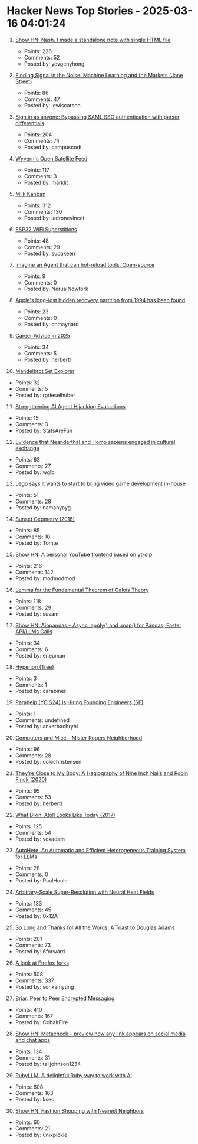 # Hacker News Top Stories - 2025-03-16 04:01:24

1. [Show HN: Nash, I made a standalone note with single HTML file](https://keepworking.github.io/nash/)
   - Points: 226
   - Comments: 52
   - Posted by: yevgenyhong

2. [Finding Signal in the Noise: Machine Learning and the Markets (Jane Street)](https://signalsandthreads.com/finding-signal-in-the-noise/)
   - Points: 86
   - Comments: 47
   - Posted by: lewiscarson

3. [Sign in as anyone: Bypassing SAML SSO authentication with parser differentials](https://github.blog/security/sign-in-as-anyone-bypassing-saml-sso-authentication-with-parser-differentials/)
   - Points: 204
   - Comments: 74
   - Posted by: campuscodi

4. [Wyvern's Open Satellite Feed](https://tech.marksblogg.com/wyvern-open-data-feed.html)
   - Points: 117
   - Comments: 3
   - Posted by: marklit

5. [Milk Kanban](https://brodzinski.com/2025/03/milk-kanban.html)
   - Points: 312
   - Comments: 130
   - Posted by: ladronevincet

6. [ESP32 WiFi Superstitions](https://supakeen.com/weblog/esp32-wifi-superstitions/)
   - Points: 48
   - Comments: 29
   - Posted by: supakeen

7. [Imagine an Agent that can hot-reload tools. Open-source](https://github.com/ShaojieJiang/extendable-agent)
   - Points: 9
   - Comments: 0
   - Posted by: NerualNowtork

8. [Apple's long-lost hidden recovery partition from 1994 has been found](https://www.downtowndougbrown.com/2025/03/apples-long-lost-hidden-recovery-partition-from-1994-has-been-found/)
   - Points: 23
   - Comments: 0
   - Posted by: chmaynard

9. [Career Advice in 2025](https://lethain.com/career-advice-2025/)
   - Points: 34
   - Comments: 5
   - Posted by: herbertl

10. [Mandelbrot Set Explorer](https://mandelbrot.site)
   - Points: 32
   - Comments: 5
   - Posted by: rgrieselhuber

11. [Strengthening AI Agent Hijacking Evaluations](https://www.nist.gov/news-events/news/2025/01/technical-blog-strengthening-ai-agent-hijacking-evaluations)
   - Points: 15
   - Comments: 3
   - Posted by: StatsAreFun

12. [Evidence that Neanderthal and Homo sapiens engaged in cultural exchange](https://phys.org/news/2025-03-burials-compelling-evidence-neanderthal-homo.html)
   - Points: 63
   - Comments: 27
   - Posted by: wglb

13. [Lego says it wants to start to bring video game development in-house](https://www.videogameschronicle.com/news/lego-is-starting-to-bring-its-game-development-in-house-key-exec-says/)
   - Points: 51
   - Comments: 28
   - Posted by: namanyayg

14. [Sunset Geometry (2016)](https://www.shapeoperator.com/2016/12/12/sunset-geometry/)
   - Points: 85
   - Comments: 10
   - Posted by: Tomte

15. [Show HN: A personal YouTube frontend based on yt-dlp](https://github.com/christian-fei/my-yt)
   - Points: 216
   - Comments: 142
   - Posted by: modmodmod

16. [Lemma for the Fundamental Theorem of Galois Theory](https://susam.net/lemma-for-ftgt.html)
   - Points: 118
   - Comments: 29
   - Posted by: susam

17. [Show HN: Aiopandas – Async .apply() and .map() for Pandas, Faster API/LLMs Calls](https://github.com/telekinesis-inc/aiopandas)
   - Points: 34
   - Comments: 6
   - Posted by: eneuman

18. [Hyperion (Tree)](https://en.wikipedia.org/wiki/Hyperion_(tree))
   - Points: 3
   - Comments: 1
   - Posted by: carabiner

19. [Parahelp (YC S24) Is Hiring Founding Engineers (SF)](https://www.ycombinator.com/companies/parahelp/jobs/PhUMEwg-founding-ai-engineer)
   - Points: 1
   - Comments: undefined
   - Posted by: ankerbachryhl

20. [Computers and Mice – Mister Rogers Neighborhood](https://misterrogers.org/episodes/computers-and-mice/)
   - Points: 96
   - Comments: 28
   - Posted by: colechristensen

21. [They're Close to My Body: A Hagiography of Nine Inch Nails and Robin Finck (2020)](https://www.thewhitereview.org/feature/theyre-really-close-to-my-body/)
   - Points: 95
   - Comments: 53
   - Posted by: herbertl

22. [What Bikini Atoll Looks Like Today (2017)](https://medium.com/stanford-magazine/stanford-research-on-effects-of-radioactivity-from-bikini-atoll-nuclear-tests-on-coral-and-crab-dna-48459144020c)
   - Points: 125
   - Comments: 54
   - Posted by: voxadam

23. [AutoHete: An Automatic and Efficient Heterogeneous Training System for LLMs](https://arxiv.org/abs/2503.01890)
   - Points: 28
   - Comments: 0
   - Posted by: PaulHoule

24. [Arbitrary-Scale Super-Resolution with Neural Heat Fields](https://therasr.github.io/)
   - Points: 133
   - Comments: 45
   - Posted by: 0x12A

25. [So Long and Thanks for All the Words: A Toast to Douglas Adams](https://multiverseemployeehandbook.com/blog/adams-birthday-toast/)
   - Points: 201
   - Comments: 73
   - Posted by: 6forward

26. [A look at Firefox forks](https://lwn.net/Articles/1012453/)
   - Points: 508
   - Comments: 337
   - Posted by: sohkamyung

27. [Briar: Peer to Peer Encrypted Messaging](https://briarproject.org/how-it-works/)
   - Points: 410
   - Comments: 167
   - Posted by: CobaltFire

28. [Show HN: Metacheck – preview how any link appears on social media and chat apps](https://metacheck.appstate.co/)
   - Points: 134
   - Comments: 31
   - Posted by: talljohnson1234

29. [RubyLLM: A delightful Ruby way to work with AI](https://github.com/crmne/ruby_llm)
   - Points: 608
   - Comments: 163
   - Posted by: ksec

30. [Show HN: Fashion Shopping with Nearest Neighbors](https://vibewall.shop/)
   - Points: 60
   - Comments: 21
   - Posted by: unixpickle

